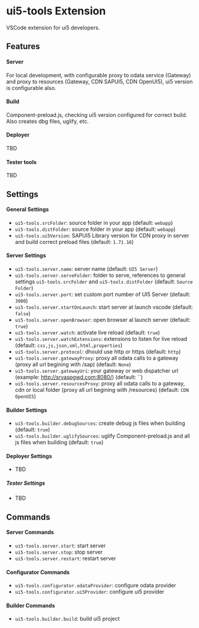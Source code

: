 # ui5-tools Extension

VSCode extension for ui5 developers.

## Features

#### Server

For local development, with configurable proxy to odata service (Gateway) and proxy to resources (Gateway, CDN SAPUI5, CDN OpenUI5), ui5 version is configurable also.

#### Build

Component-preload.js, checking ui5 version configured for correct build. Also creates dbg files, uglify, etc.

#### Deployer

TBD

#### Tester tools

TBD

## Settings

#### General Settings

- `ui5-tools.srcFolder`: source folder in your app (default: `webapp`)
- `ui5-tools.distFolder`: source folder in your app (default: `webapp`)
- `ui5-tools.ui5Version`: SAPUI5 Library version for CDN proxy in server and build correct preload files (default: `1.71.16`)

#### Server Settings

- `ui5-tools.server.name`: server name (default: `UI5 Server`)
- `ui5-tools.server.serveFolder`: folder to serve, references to general settings `ui5-tools.srcFolder` and `ui5-tools.distFolder` (default: `Source Folder`)
- `ui5-tools.server.port`: set custom port number of UI5 Server (default: `3000`)
- `ui5-tools.server.startOnLaunch`: start server at launch vscode (default: `false`)
- `ui5-tools.server.openBrowser`: open browser al launch server (default: `true`)
- `ui5-tools.server.watch`: activate live reload (default: `true`)
- `ui5-tools.server.watchExtensions`: extensions to listen for live reload (default: `css,js,json,xml,html,properties`)
- `ui5-tools.server.protocol`: dhould use http or https (default: `http`)
- `ui5-tools.server.gatewayProxy`: proxy all odata calls to a gateway (proxy all url begining with /sap) (default: `None`)
- `ui5-tools.server.gatewayUri`: your gateway or web dispatcher url (example: http://srvaspgwd.com:8080/) (default: ``)
- `ui5-tools.server.resourcesProxy`: proxy all odata calls to a gateway, cdn or local folder (proxy all url begining with /resources) (default: `CDN OpenUI5`)

#### Builder Settings

- `ui5-tools.builder.debugSources`: create debug js files when building (default: `true`)
- `ui5-tools.builder.uglifySources`: uglify Component-preload.js and all js files when building (default: `true`)

#### Deployer Settings

- TBD

##### Tester Settings

- TBD

## Commands

#### Server Commands

- `ui5-tools.server.start`: start server
- `ui5-tools.server.stop`: stop server
- `ui5-tools.server.restart`: restart server

#### Configurator Commands

- `ui5-tools.configurator.odataProvider`: configure odata provider
- `ui5-tools.configurator.ui5Provider`: configure ui5 provider

#### Builder Commands

- `ui5-tools.builder.build`: build ui5 project
